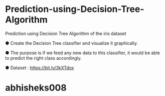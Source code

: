 # Prediction-using-Decision-Tree-Algorithm
Prediction using Decision Tree Algorithm of the iris dataset

● Create the Decision Tree classifier and visualize it graphically.

● The purpose is if we feed any new data to this classifier, it would be able to predict the right class accordingly.

● Dataset : https://bit.ly/3kXTdox

# abhisheks008
